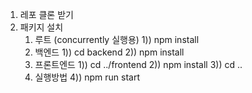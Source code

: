 1. 레포 클론 받기
2. 패키지 설치
   1) 루트 (concurrently 실행용)
      1)) npm install
   3) 백엔드
      1)) cd backend
      2)) npm install
   4) 프론트엔드
      1)) cd ../frontend
      2)) npm install
      3)) cd ..
   5) 실행방법
      4)) npm run start
